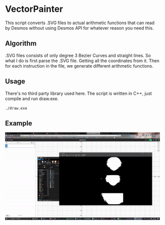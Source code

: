 # VectorPainter
This script converts .SVG files to actual arithmetic functions that can read by Desmos without using Desmos API for whatever reason you need this. 

## Algorithm
.SVG files consists of only degree 3 Bezier Curves and straight lines. So what I do is first parse the .SVG file. Getting all the coordinates from it. Then for each instruction in the file, we generate different arithmetic functions. 

## Usage
There's no third party library used here. The script is written in C++, just compile and run draw.exe.
```linux
./draw.exe
```


## Example
![ok](https://github.com/Jaccxc/jacc_css/blob/master/docs/video/ezgif-4-dc9ce2b43aaf.gif)
